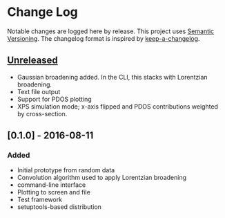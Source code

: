 # Change Log

Notable changes are logged here by release. This project uses [Semantic
Versioning](http://semver.org/).  The changelog format is inspired by
[keep-a-changelog](https://github.com/olivierlacan/keep-a-changelog).

## [Unreleased]
- Gaussian broadening added. In the CLI, this stacks with Lorentzian broadening.
- Text file output
- Support for PDOS plotting
- XPS simulation mode; x-axis flipped and PDOS contributions weighted
  by cross-section.

## [0.1.0] - 2016-08-11

### Added

- Initial prototype from random data
- Convolution algorithm used to apply Lorentzian broadening
- command-line interface
- Plotting to screen and file
- Test framework
- setuptools-based distribution

[Unreleased]: https://github.com/smtg-ucl/galore/compare/v0.1.0...HEAD
